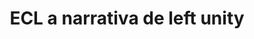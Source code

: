 ---
title: "ECL a narrativa de left unity"
infoslide: "Left Unity é a ideia de que os diferentes grupos e partidos da esquerda contemporânea devem trabalhar para superar divisões e trazer unidade ideológica nas suas várias manifestações - socialista e liberal, verde e anarquista, republicana, regionalista, antirracista, feminista ou pró-LGBTQ.

De acordo com esta corrente, se a esquerda não colaborar e não formar uma aliança progressista, estará condenada a falhar."
round: "Round 2"
weight: 2
videos: []
tags: ['Politics', 'Social Movements']
layout: "motion"
categories: ["motions"]
---